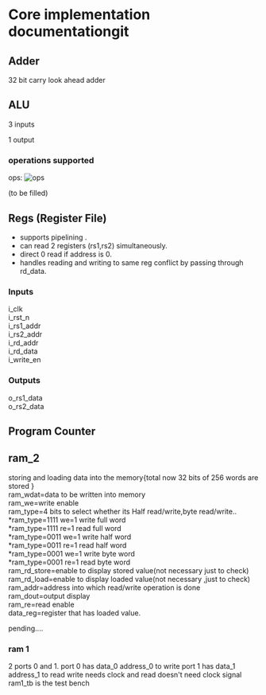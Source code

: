 # **Core implementation documentationgit**
## Adder

32 bit carry look ahead adder

## ALU

3 inputs 

1 output 

### operations supported

ops: ![ops](https://github.com/ursonor99/Capstone/blob/323b50f3e6700b7afaceb022eeed8e48097d68cd/bin/alu%20operations.png)

(to be filled)

## Regs (Register File) 
* supports pipelining .
* can read 2 registers (rs1,rs2) simultaneously.
* direct 0 read if address is 0.
* handles reading and writing to same reg conflict by passing through rd_data.


### Inputs
i_clk  
i_rst_n  
i_rs1_addr  
i_rs2_addr  
i_rd_addr  
i_rd_data  
i_write_en  



### Outputs
o_rs1_data  
o_rs2_data  

## Program Counter 


## ram_2
storing and loading data into the memory{total now 32 bits of 256 words are stored }\
ram_wdat=data to be written into memory\
ram_we=write enable\
ram_type=4 bits to select whether its  Half read/write,byte read/write..\
        *ram_type=1111 we=1 write full word\
        *ram_type=1111 re=1 read full word\
        *ram_type=0011 we=1 write half word\
        *ram_type=0011 re=1 read half word\
        *ram_type=0001 we=1 write byte word\
        *ram_type=0001 re=1 read byte word\
ram_rd_store=enable to display stored value(not necessary just to check)\
ram_rd_load=enable to display loaded value(not necessary ,just to check)\
ram_addr=address into which read/write operation is done\
ram_dout=output display \
ram_re=read enable\
data_reg=register that has loaded value.




pending....




### ram 1
2 ports 0 and 1.
port 0 has data_0 address_0 to write
port 1 has data_1 address_1 to read
write needs clock and read doesn't need clock signal
ram1_tb is the test bench 



